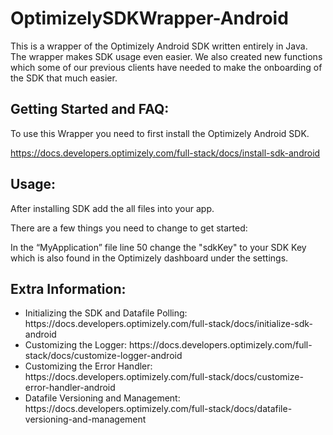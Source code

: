 # OptimizelySDKWrapper-Android

This is a wrapper of the Optimizely Android SDK written entirely in Java. The wrapper makes SDK usage even easier. We also created new functions which some of our previous clients have needed to make the onboarding of the SDK that much easier. 

 


 

<h2><b>Getting Started and FAQ: </b></h2>

 

To use this Wrapper you need to first install the Optimizely Android SDK.  

https://docs.developers.optimizely.com/full-stack/docs/install-sdk-android

 

<H2><B>Usage:</B></H2>

After installing SDK add the all files into your app. 

There are a few things you need to change to get started: 

In the “MyApplication” file line 50 change the "sdkKey" to your SDK Key which is also found in the Optimizely dashboard under the settings. 
 

<H2><B>Extra Information: </B></H2>

<ul>
 <li>Initializing the SDK and Datafile Polling: https://docs.developers.optimizely.com/full-stack/docs/initialize-sdk-android</li>
 <li>Customizing the Logger: https://docs.developers.optimizely.com/full-stack/docs/customize-logger-android</li>
 <li>Customizing the Error Handler: https://docs.developers.optimizely.com/full-stack/docs/customize-error-handler-android</li>
 <li>Datafile Versioning and Management: https://docs.developers.optimizely.com/full-stack/docs/datafile-versioning-and-management </li>
 </ul>
